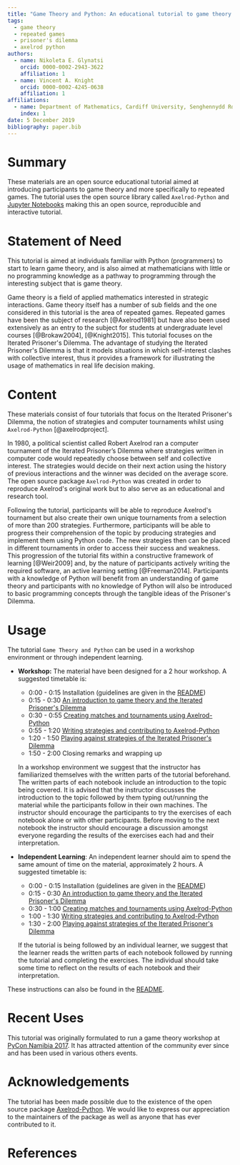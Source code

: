 ```yaml
---
title: "Game Theory and Python: An educational tutorial to game theory and repeated games using Python"
tags:
  - game theory
  - repeated games
  - prisoner's dilemma
  - axelrod python
authors:
  - name: Nikoleta E. Glynatsi
    orcid: 0000-0002-2943-3622
    affiliation: 1
  - name: Vincent A. Knight
    orcid: 0000-0002-4245-0638
    affiliation: 1
affiliations:
  - name: Department of Mathematics, Cardiff University, Senghennydd Rd, Cardiff CF24 4AG
    index: 1
date: 5 December 2019
bibliography: paper.bib
---
```


# Summary

These materials are an open source educational tutorial aimed at introducing
participants to game theory and more specifically to repeated games. The
tutorial uses the open source library called
`Axelrod-Python` and [Jupyter
Notebooks](https://jupyter.org) making this an open source, reproducible and
interactive tutorial.

# Statement of Need

This tutorial is aimed at individuals familiar with Python (programmers) to
start to learn game theory, and is also aimed at mathematicians with little or
no programming knowledge as a pathway to programming through the interesting
subject that is game theory.

Game theory is a field of applied mathematics interested in strategic
interactions. Game theory itself has a number of sub fields and the one
considered in this tutorial is the area of repeated games. Repeated games have
been the subject of research [@Axelrod1981] but have also been used extensively
as an entry to the subject for students at undergraduate level courses
[@Brokaw2004], [@Knight2015]. This tutorial focuses on the Iterated Prisoner's
Dilemma. The advantage of studying the Iterated Prisoner's Dilemma is that it
models situations in which self-interest clashes with collective interest, thus
it provides a framework for illustrating the usage of mathematics in real life
decision making.

# Content

These materials consist of four tutorials that focus on the Iterated Prisoner's
Dilemma, the notion of strategies and computer tournaments whilst using
`Axelrod-Python` [@axelrodproject].

In 1980, a political scientist called Robert Axelrod ran a computer
tournament of the Iterated Prisoner’s Dilemma where strategies written in
computer code would repeatedly choose between self and collective interest. The
strategies would decide on their next action using the history of previous
interactions and the winner was decided on the average score. The open source
package `Axelrod-Python` was created in order to reproduce Axelrod's original work
but to also serve as an educational and research tool.

Following the tutorial, participants will be able to reproduce Axelrod's
tournament but also create their own unique tournaments from a selection of more
than 200 strategies. Furthermore, participants will be able to progress their
comprehension of the topic by producing strategies and implement them using
Python code. The new strategies then can be placed in different tournaments in
order to access their success and weakness. This progression of the tutorial
fits within a constructive framework of learning [@Weir2009] and, by the nature
of participants actively writing the required software, an active learning
setting [@Freeman2014]. Participants with a knowledge of Python will benefit from
an understanding of game theory and participants with no knowledge of Python
will also be introduced to basic programming concepts through the tangible ideas
of the Prisoner's Dilemma.

# Usage

The tutorial `Game Theory and Python` can be used in a workshop environment or
through independent learning.

- **Workshop:** The material have been designed for a 2 hour workshop. A suggested
timetable is:
    - 0:00 - 0:15  Installation (guidelines are given in the
  [README](https://github.com/Nikoleta-v3/Game-Theory-and-Python/blob/master/README.rst))
    - 0:15 - 0:30  [An introduction to game theory and the Iterated Prisoner's
  Dilemma](https://github.com/Nikoleta-v3/Game-Theory-and-Python/blob/master/1.%20Introduction.ipynb)
    - 0:30 - 0:55  [Creating matches and
  tournaments using Axelrod-Python](https://github.com/Nikoleta-v3/Game-Theory-and-Python/blob/master/2.%20Matches%20and%20Tournaments.ipynb)
    - 0:55 - 1:20  [Writing strategies and contributing to Axelrod-Python](https://github.com/Nikoleta-v3/Game-Theory-and-Python/blob/master/3.%20Writing%20a%20Strategy.ipynb>)
    - 1:20 - 1:50  [Playing against strategies of the Iterated Prisoner's Dilemma](https://github.com/Nikoleta-v3/Game-Theory-and-Python/blob/master/4.%20Human%20Strategy.ipynb)
    - 1:50 - 2:00  Closing remarks and wrapping up
  
  In a workshop environment we suggest that the instructor has familiarized
  themselves with the written parts of the tutorial beforehand. The written parts
  of each notebook include an introduction to the topic being covered. It is
  advised that the instructor discusses the introduction to the topic 
  followed by them typing out/running the material while the participants
  follow in their own machines. The instructor should encourage the participants
  to try the exercises of each notebook alone or with other participants. Before
  moving to the next notebook the instructor should encourage a discussion
  amongst everyone regarding the results of the exercises each had
  and their interpretation.
- **Independent Learning**: An independent learner should aim to spend the same
  amount of time on the material, approximately 2 hours. A suggested
timetable is:
    - 0:00 - 0:15  Installation (guidelines are given in the
  [README](https://github.com/Nikoleta-v3/Game-Theory-and-Python/blob/master/README.rst))
    - 0:15 - 0:30  [An introduction to game theory and the Iterated Prisoner's
  Dilemma](https://github.com/Nikoleta-v3/Game-Theory-and-Python/blob/master/1.%20Introduction.ipynb)
    - 0:30 - 1:00  [Creating matches and
  tournaments using Axelrod-Python](https://github.com/Nikoleta-v3/Game-Theory-and-Python/blob/master/2.%20Matches%20and%20Tournaments.ipynb)
    - 1:00 - 1:30  [Writing strategies and contributing to Axelrod-Python](https://github.com/Nikoleta-v3/Game-Theory-and-Python/blob/master/3.%20Writing%20a%20Strategy.ipynb>)
    - 1:30 - 2:00  [Playing against strategies of the Iterated Prisoner's Dilemma](https://github.com/Nikoleta-v3/Game-Theory-and-Python/blob/master/4.%20Human%20Strategy.ipynb)
  
  If the tutorial is being followed by an individual learner, we suggest that
  the learner reads the written parts of each notebook followed by running the
  tutorial and completing the exercises. The individual should take some time to
  reflect on the results of each notebook and their interpretation.

These instructions can also be found in the [README](https://github.com/Nikoleta-v3/Game-Theory-and-Python/blob/master/README.rst).

# Recent Uses

This tutorial was originally formulated to run a game theory workshop at [PyCon
Namibia 2017](https://na.pycon.org/pycon-namibia-2017/). It has attracted
attention of the community ever since and has been used in various others
events.

# Acknowledgements

The tutorial has been made possible due to the existence of the open source package
[Axelrod-Python](https://github.com/Axelrod-Python/Axelrod). We would like to
express our appreciation to the maintainers of the package as well as
anyone that has ever contributed to it.

# References
